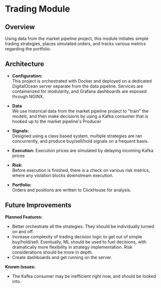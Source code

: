 # Trading Module

## Overview
Using data from the market pipeline project, this module initiates simple trading strategies, places simulated orders, and tracks various metrics regarding the portfolio.

## Architecture

- **Configuration:**  
  This project is orchestrated with Docker and deployed on a dedicated DigitalOcean server separate from the data pipeline. Services are containerized for modularity, and Grafana dashboards are exposed through NGINX.  

- **Data**  
  We use historical data from the market pipeline project to "train" the models, and then make decisions by using a Kafka consumer that is hooked up to the market pipeline's Producer

- **Signals:**  
  Designed using a class based system, multiple strategies are ran concurrently, and produce buy/sell/hold signals on a frequent basis.

- **Execution:** 
  Execution prices are simulated by delaying incoming Kafka prices

- **Risk:**  
  Before execution is finished, there is a check on various risk metrics, where any violation blocks downstream execution.    

- **Portfolio:**  
  Orders and positions are written to ClickHouse for analysis.


## Future Improvements
**Planned Features:**
- Better orchestrate all the strategies. They should be individually turned on and off.
- Increase complexity of trading decision logic to get out of simple buy/hold/sell. Eventually, ML should be used to fuel decisions, with dramatically more flexibility in strategy implementation. Risk considerations should be more in depth.
- Create dashboards and get running on the server.
 
**Known Issues:**
-  The Kafka consumer may be inefficient right now, and should be looked into.
